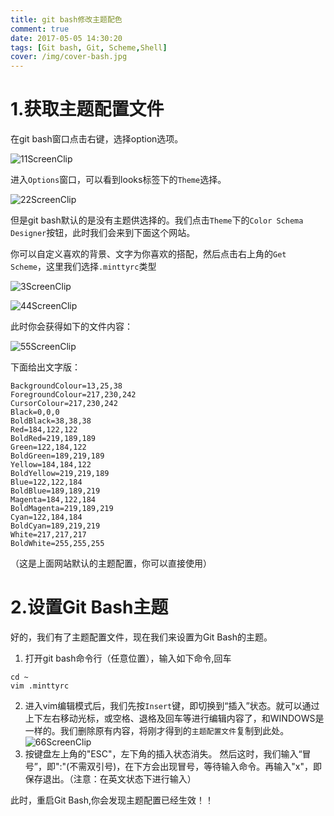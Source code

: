 ```yaml
---
title: git bash修改主题配色
comment: true
date: 2017-05-05 14:30:20
tags: [Git bash, Git, Scheme,Shell]
cover: /img/cover-bash.jpg
---
```


# 1.获取主题配置文件

在git bash窗口点击右键，选择option选项。

![11ScreenClip](/img/bash1.png)

进入`Options`窗口，可以看到looks标签下的`Theme`选择。

![22ScreenClip](/img/bash2.png)

但是git bash默认的是没有主题供选择的。我们点击`Theme`下的`Color Schema Designer`按钮，此时我们会来到下面这个网站。

你可以自定义喜欢的背景、文字为你喜欢的搭配，然后点击右上角的`Get Scheme`，这里我们选择`.minttyrc`类型

![3ScreenClip](/img/bash3.png)

![44ScreenClip](/img/bash4.png)

此时你会获得如下的文件内容：

![55ScreenClip](/img/bash5.png)

下面给出文字版：

``` shell
BackgroundColour=13,25,38
ForegroundColour=217,230,242
CursorColour=217,230,242
Black=0,0,0
BoldBlack=38,38,38
Red=184,122,122
BoldRed=219,189,189
Green=122,184,122
BoldGreen=189,219,189
Yellow=184,184,122
BoldYellow=219,219,189
Blue=122,122,184
BoldBlue=189,189,219
Magenta=184,122,184
BoldMagenta=219,189,219
Cyan=122,184,184
BoldCyan=189,219,219
White=217,217,217
BoldWhite=255,255,255
```

（这是上面网站默认的主题配置，你可以直接使用）

# 2.设置Git Bash主题

好的，我们有了主题配置文件，现在我们来设置为Git Bash的主题。

1. 打开git bash命令行（任意位置），输入如下命令,回车

```shell
cd ~
vim .minttyrc
```

2. 进入vim编辑模式后，我们先按`Insert`键，即切换到“插入”状态。就可以通过上下左右移动光标，或空格、退格及回车等进行编辑内容了，和WINDOWS是一样的。我们删除原有内容，将刚才得到的`主题配置文件`复制到此处。
  ![66ScreenClip](/img/bash6.png)
3. 按键盘左上角的"ESC"，左下角的插入状态消失。 然后这时，我们输入“冒号”，即":"(不需双引号)，在下方会出现冒号，等待输入命令。再输入"x"，即保存退出。（注意：在英文状态下进行输入）

此时，重启Git Bash,你会发现主题配置已经生效！！



